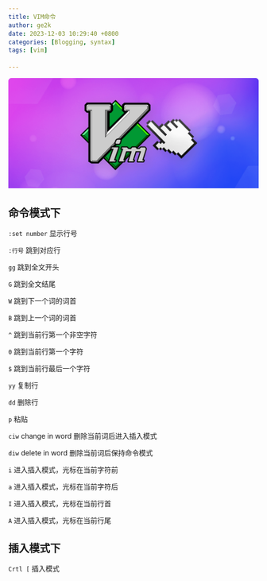 ```yaml
---
title: VIM命令
author: ge2k
date: 2023-12-03 10:29:40 +0800
categories: [Blogging, syntax]
tags: [vim]

---
```


![vim.png](https://raw.githubusercontent.com/acse-yj522/acse-yj522.github.io/main/_posts/figures/231203vim.png)

## 命令模式下

`:set number` 显示行号

`:行号` 跳到对应行

`gg` 跳到全文开头

`G` 跳到全文结尾

`W` 跳到下一个词的词首

`B` 跳到上一个词的词首

`^` 跳到当前行第一个非空字符

`0` 跳到当前行第一个字符

`$` 跳到当前行最后一个字符

`yy` 复制行

`dd` 删除行

`p` 粘贴

`ciw` change in word 删除当前词后进入插入模式

`diw` delete in word 删除当前词后保持命令模式

`i` 进入插入模式，光标在当前字符前

`a` 进入插入模式，光标在当前字符后

`I` 进入插入模式，光标在当前行首

`A` 进入插入模式，光标在当前行尾


## 插入模式下

`Crtl [` 插入模式